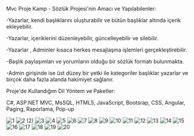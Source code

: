  Mvc Proje Kamp - Sözlük Projesi'nin Amacı ve Yapılabilenler:

-Yazarlar, kendi başlıklarını oluşturabilir ve bütün başlıklar altında içerik ekleyebilir.

-Yazarlar, içeriklerini düzenleyebilir, güncelleyebilir ve silebilir.

-Yazarlar , Adminler kısaca herkes mesajlaşma işlemleri gerçekleştirebilir.

-Başlık paylaşımları ve yorumların olduğu bir sözlük formatı bulunmakta.

-Admin girişinde ise üst düzey bir yetki ile kategoriler başlıklar yazarlar ve birçok daha fazla alanda hakimiyet sağlanır.

Proje'de Kullandığım Dil Yöntem ve Paketler:

C#, ASP.NET MVC, MsSQL, HTML5, JavaScript, Bootsrap, CSS, Angular, Paging, Raporlama, Pop-up



![1](https://github.com/user-attachments/assets/56faf0e6-094e-4634-9196-21291733dfd8)
![2 (2)](https://github.com/user-attachments/assets/1e66d43d-ff25-4988-9b4c-f8a4cf5e4b2e)
![3](https://github.com/user-attachments/assets/e6510c9b-ba81-4939-9cd4-2332f2cdddaf)
![4](https://github.com/user-attachments/assets/4d050678-3c8d-4cf6-bddc-685b6f8fd479)
![5](https://github.com/user-attachments/assets/0e61944d-c4b5-48ce-9fe9-3104329a138c)
![6](https://github.com/user-attachments/assets/2bc4a5c8-5d90-48a5-9dd0-71c5bf639a36)
![7](https://github.com/user-attachments/assets/17acb32f-8119-422e-b2e9-c9e9e3a9bb24)
![8](https://github.com/user-attachments/assets/2c2e5365-ce0d-4782-8f5b-281e2a2a77c5)
![9](https://github.com/user-attachments/assets/9e62a68d-0346-47ee-a7cb-6e1c0046f6ff)
![10](https://github.com/user-attachments/assets/f84474a1-ad3a-4140-9e28-35f9fb7a318b)
![11](https://github.com/user-attachments/assets/2ea9e22e-9f3a-4c6b-844f-bf8035457c20)
![12](https://github.com/user-attachments/assets/f7b68a07-7a05-410f-b3ae-cb118065e302)
![13](https://github.com/user-attachments/assets/7682eef5-2c44-4fbc-9d70-4608dcbce67d)
![14](https://github.com/user-attachments/assets/7afbf9cd-ffdb-46c4-8627-16699c3909e3)
![15](https://github.com/user-attachments/assets/4fe11135-970e-469d-870f-9632de8354dd)
![16](https://github.com/user-attachments/assets/02c0329f-23bf-441a-b6f5-49a657d4402a)
![17](https://github.com/user-attachments/assets/4eccffaf-5a33-4f9b-b562-ea2cb0656c76)
![18](https://github.com/user-attachments/assets/743b8c3e-9ddf-4b83-bc66-a32d9f1fedc2)
![19](https://github.com/user-attachments/assets/eb40493e-8717-4c79-bf63-c8f736841e9b)
![20](https://github.com/user-attachments/assets/644f6daa-1da3-4502-b01c-4e0a1a84329a)











